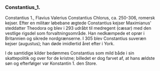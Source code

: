 ### Constantius_1.


Constantius 1., Flavius Valerius Constantius Chlorus, ca. 250-306, romersk kejser. Efter en militær løbebane ægtede Constantius kejser Maximianus' steddatter Theodora og blev i 293 udråbt til medregent (cæsar) med den vestlige rigsdel som forvaltningsområde. Han nedkæmpede et oprør i Britannien og sikrede nordgrænserne. I 305 blev Constantius suveræn kejser (augustus); han døde imidlertid året efter i York.

I de samtidige kilder bedømmes Constantius som mild både i sin skattepolitik og over for de kristne; billedet er dog farvet af, at hans ældste søn og efterfølger var Konstantin 1. den Store.
